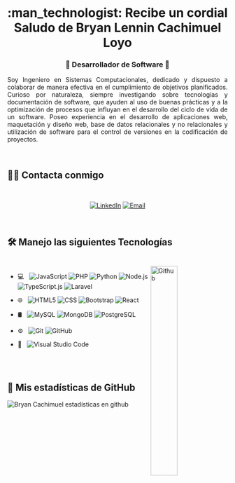 <h1 align="center">:man_technologist: Recibe un cordial Saludo de Bryan Lennin Cachimuel Loyo</h1>
<h3 align="center">🚀 Desarrollador de Software 🚀</h3>

<p align="justify">Soy Ingeniero en Sistemas Computacionales, dedicado y dispuesto a colaborar de manera efectiva en el cumplimiento de objetivos planificados. Curioso por naturaleza, siempre investigando sobre tecnologías y documentación de software, que ayuden al uso de buenas prácticas y a la optimización de procesos que influyan en el desarrollo del ciclo de vida de un software. Poseo experiencia en el desarrollo de aplicaciones web, maquetación y diseño web, base de datos relacionales y no relacionales y utilización de software para el control de versiones en la codificación de proyectos.</p>

</br>

## 🤝🏻 Contacta conmigo

</br>
<p align="center">
<a href="https://www.linkedin.com/in/bryancachimuel/" target="_blank"><img alt="LinkedIn" src="https://img.shields.io/badge/LinkedIn-@bryancachimuel-blue?style=flat&logo=linkedin"></a>
<a href="mailto:blcachimuell@gmail.com"><img alt="Email" src="https://img.shields.io/badge/Email-blcachimuell@gmail.com-blue?style=flat&logo=gmail"></a>

</p>

</br>

## 🛠️ Manejo las siguientes Tecnologías

</br>
<img width="35%" align="right" alt="Github" src="https://user-images.githubusercontent.com/48678280/88862734-4903af80-d201-11ea-968b-9c939d88a37c.gif" />

- 💻 &nbsp;
  ![JavaScript](https://img.shields.io/badge/-JavaScript-333333?style=flat&logo=javascript)
  ![PHP](https://img.shields.io/badge/-PHP-333333?style=flat&logo=php)
  ![Python](https://img.shields.io/badge/-Python-333333?style=flat&logo=python)
  ![Node.js](https://img.shields.io/badge/-Node.js-333333?style=flat&logo=node.js)
  ![TypeScript.js](https://img.shields.io/badge/-TypeScript-333333?style=flat&logo=typescript)
  ![Laravel](https://img.shields.io/badge/-Laravel-333333?style=flat&logo=laravel)

- 🌐 &nbsp;
  ![HTML5](https://img.shields.io/badge/-HTML5-333333?style=flat&logo=HTML5)
  ![CSS](https://img.shields.io/badge/-CSS-333333?style=flat&logo=CSS3&logoColor=1572B6)
  ![Bootstrap](https://img.shields.io/badge/-Bootstrap-333333?style=flat&logo=bootstrap&logoColor=563D7C)
  ![React](https://img.shields.io/badge/-React-333333?style=flat&logo=react)
- 🛢 &nbsp;
  ![MySQL](https://img.shields.io/badge/-MySQL-333333?style=flat&logo=mysql)
  ![MongoDB](https://img.shields.io/badge/-MongoDB-333333?style=flat&logo=mongodb)
  ![PostgreSQL](https://img.shields.io/badge/-PostgreSQL-333333?style=flat&logo=postgresql)
- ⚙️ &nbsp;
  ![Git](https://img.shields.io/badge/-Git-333333?style=flat&logo=git)
  ![GitHub](https://img.shields.io/badge/-GitHub-333333?style=flat&logo=github)
- 🔧 &nbsp;
  ![Visual Studio Code](https://img.shields.io/badge/-Visual%20Studio%20Code-333333?style=flat&logo=visual-studio-code&logoColor=007ACC)

</br></br>

## :muscle: Mis estadísticas de GitHub
![Bryan Cachimuel estadísticas en github](https://github-readme-stats.vercel.app/api?username=BryanCachimuel&show_icons=true&title_color=fff&icon_color=018eff&text_color=ECECEC&bg_color=000000)
